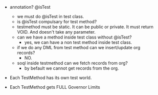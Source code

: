   - annotation? @isTest
    - we must do @isTest in test class.
    - is @isTest compulsary for test method?
    - testmethod must be static. It can be public or private. It must return VOID. And doesn't take any parameter.
    - can we have a method inside test class without @isTest?
        - yes, we can have a non test method inside test class.
    - if we do any DML from test method can we insert/update org records?
        - NO.
    - soql inside testmethod can we fetch records from org?
        - by befault we cannot get records from the org.

- Each TestMethod has its own test world.
- Each TestMethod gets FULL Governor Limits